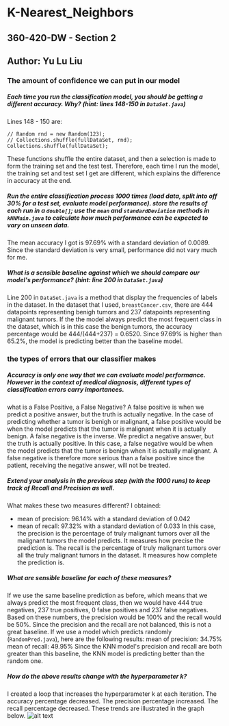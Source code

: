 # K-Nearest_Neighbors
## 360-420-DW - Section 2
## Author: Yu Lu Liu
 
 ### The amount of confidence we can put in our model
##### Each time you run the classification model, you should be getting a different accuracy. Why? (hint: lines 148-150 in `DataSet.java`)
Lines 148 - 150 are:
```
// Random rnd = new Random(123);
// Collections.shuffle(fullDataSet, rnd);
Collections.shuffle(fullDataSet);
```
These functions shuffle the entire dataset, and then a selection is made to form the training set and the test test. Therefore, each time I run the model, the training set and test set I get are different, which explains the difference in accuracy at the end. 

##### Run the entire classification process 1000 times (load data, split into off 30% for a test set, evaluate model performance). store the results of each run in a `double[]`; use the `mean` and `standardDeviation` methods in `kNNMain.java` to calculate how much performance can be expected to vary on unseen data. 
The mean accuracy I got is 97.69% with a standard deviation of 0.0089. Since the standard deviation is very small, performance did not vary much for me. 

##### What is a sensible baseline against which we should compare our model's performance? (hint: line 200 in `DataSet.java`)
Line 200 in `DataSet.java` is a method that display the frequencies of labels in the dataset. In the dataset that I used, `breastCancer.csv`, there are 444 datapoints representing benigh tumors and 237 datapoints representing malignant tumors. If the the model always predict the most frequent class in the dataset, which is in this case the benign tumors, the accuracy percentage would be 444/(444+237) = 0.6520. Since 97.69% is higher than 65.2%, the model is predicting better than the baseline model. 

### the types of errors that our classifier makes
##### *Accuracy* is only one way that we can evaluate model performance. However in the context of medical diagnosis, different types of classification errors carry importances.
what is a False Positive, a False Negative?
A false positive is when we predict a positive answer, but the truth is actually negative. In the case of predicting whether a tumor is benigh or malignant, a false positive would be when the model predicts that the tumor is malignant when it is actually benign. A false negative is the inverse. We predict a negative answer, but the truth is actually positive. In this case, a false negative would be when the model predicts that the tumor is benign when it is actually malignant. A false negative is therefore more serious than a false positive since the patient, receiving the negative answer, will not be treated. 

##### Extend your analysis in the previous step (with the 1000 runs) to keep track of **Recall** and **Precision** as well.
What makes these two measures different?
I obtained:
- mean of precision: 96.14% with a standard deviation of 0.042
- mean of recall: 97.32% with a standard deviation of 0.033
In this case, the precision is the percentage of truly malignant tumors over all the malignant tumors the model predicts. It measures how precise the prediction is. The recall is the percentage of truly malignant tumors over all the truly malignant tumors in the dataset. It measures how complete the prediction is. 

##### What are sensible baseline for each of these measures? 
If we use the same baseline prediction as before, which means that we always predict the most frequent class,
then we would have 444 true negatives, 237 true positives, 0 false positives and 237 false negatives. 
Based on these numbers, the precision would be 100% and the recall would be 50%. Since the precision and the recall are not balanced, this is not a great baseline.
If we use a model which predicts randomly (`RandomPred.java`), here are the following results:
mean of precision: 34.75% 
mean of recall: 49.95%
Since the KNN model's precision and recall are both greater than this baseline, the KNN model is predicting better than the random one.

##### How do the above results change with the **hyperparameter** *k*?
I created a loop that increases the hyperparameter k at each iteration. 
The accuracy percentage decreased. The precision percentage increased. The recall percentage decreased. These trends are illustrated in the graph below.
![alt text](??? "Graph")